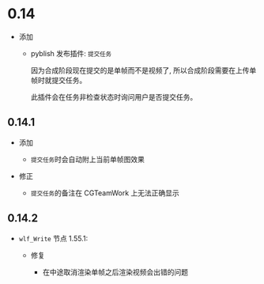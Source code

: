 # 0.14

- 添加

  - pyblish 发布插件: `提交任务`

    因为合成阶段现在提交的是单帧而不是视频了, 所以合成阶段需要在上传单帧时就提交任务。

    此插件会在任务非检查状态时询问用户是否提交任务。

## 0.14.1

- 添加

  - `提交任务`时会自动附上当前单帧图效果

- 修正

  - `提交任务`的备注在 CGTeamWork 上无法正确显示

## 0.14.2

- `wlf_Write` 节点 1.55.1:

  - 修复

    - 在中途取消渲染单帧之后渲染视频会出错的问题
